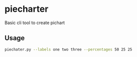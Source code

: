 # piecharter
Basic cli tool to create pichart

## Usage

```bash
piechater.py --labels one two three --percentages 50 25 25
```
